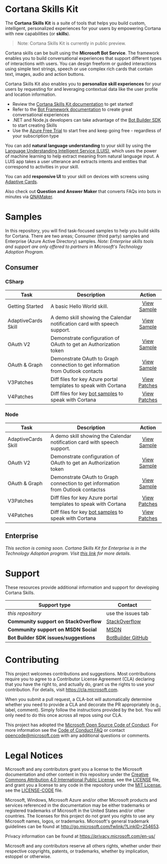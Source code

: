 # Cortana Skills Kit #

The **Cortana Skills Kit** is a suite of tools that helps you build custom, intelligent, personalized experiences for your users by empowering Cortana with new capabilities (or **skills**).

>Note: Cortana Skills Kit is currently in public preview.

Cortana skills can be built using the **Microsoft Bot Service**. The framework enables you to build conversational experiences that support different types of interactions with users. You can design freeform or guided interactions using simple text strings, speech or use complex rich cards that contain text, images, audio and action buttons.

Cortana Skills Kit also enables you to **personalize skill experiences** for your users by requesting for and leveraging contextual data like the user profile and location information.

*   Review the [Cortana Skills Kit documentation](https://docs.microsoft.com/en-us/cortana/getstarted) to get started!
*   Refer to the [Bot Framework documentation](https://docs.microsoft.com/en-us/bot-framework/) to create great conversational experiences
*   .NET and Node.js developers can take advantage of the [Bot Builder SDK](https://docs.microsoft.com/en-us/bot-framework/dotnet/bot-builder-dotnet-overview) to start creating Skills
*   Use the [Azure Free Trial](https://azure.microsoft.com/en-us/free/) to start free and keep going free - regardless of your subscription type

You can add **natural language understanding** to your skill by using the [Language Understanding Intelligent Service (LUIS)](https://www.luis.ai/), which uses the power of machine learning to help extract meaning from natural language input. A LUIS app takes a user utterance and extracts intents and entities that correspond to activities in your skill.

You can add **responsive UI** to your skill on devices with screens using [Adaptive Cards](https://adaptivecards.io/).

Also check out **Question and Answer Maker** that converts FAQs into bots in minutes via [QNAMaker](https://www.qnamaker.ai/).

# Samples #

In this repository, you will find task-focused samples to help you build skills for Cortana.
There are two areas; Consumer (third party) samples and Enterprise (Azure Active Directory) samples.
_Note: Enterprise skills tools and support are only offered to partners in Microsoft's Technology Adoption Program._

## Consumer ##

### CSharp ###
Task | Description | Action 
------------ | ------------- | :-----------:
Getting Started | A basic Hello World skill. | [View Sample](/Consumer/CSharp/HelloWorldSkill)
AdaptiveCards Skill | A demo skill showing the Calendar notification card with speech support. |  [View Sample](/Consumer/CSharp/AdaptiveCardSkill)
OAuth V2 | Demonstrate configuration of OAuth to get an Authorization token  | [View Sample](/Consumer/CSharp/OAuth2Example)
OAuth & Graph | Demonstrate OAuth to Graph connection to get information from Outlook contacts  | [View Sample](/Consumer/CSharp/OutlookGraph)
V3Patches | Diff files for key Azure portal templates to speak with Cortana | [View Patches](/Consumer/CSharp/V3Patches)
V4Patches | Diff files for key [bot samples](https://github.com/Microsoft/BotBuilder-Samples) to speak with Cortana | [View Patches](/Consumer/CSharp/V4Patches)


### Node ###
Task | Description | Action 
------------ | ------------- | :-----------:
AdaptiveCards Skill | A demo skill showing the Calendar notification card with speech support. |  [View Sample](/Consumer/Node/AdaptiveCardSkill)
OAuth V2 |  Demonstrate configuration of OAuth to get an Authorization token|  [View Sample](/Consumer/Node/OAuth2Example)
OAuth & Graph | Demonstrate OAuth to Graph connection to get information from Outlook contactss | [View Sample](/Consumer/Node/OutlookGraph)
V3Patches | Diff files for key Azure portal templates to speak with Cortana | [View Patches](/Consumer/Node/V3Patches)
V4Patches | Diff files for key [bot samples](https://github.com/Microsoft/BotBuilder-Samples) to speak with Cortana | [View Patches](/Consumer/Node/V4Patches)


## Enterprise ##
_This section is coming soon. Cortana Skills Kit for Enterprise is in the Technology Adoption program. Visit [this link](https://docs.microsoft.com/cortana/enterprise/overview) for more details._

# Support #

These resources provide additional information and support for developing Cortana Skills.

| Support type                    | Contact                                                
|----------------------------|---------------------------------
| _this repository_ | use the issues tab
|**Community support on StackOverflow** | [StackOverflow](https://stackoverflow.com/questions/tagged/cortana-skills-kit)
|**Community support on MSDN Social** | [MSDN](https://social.msdn.microsoft.com/Forums/en-US/home?category=cortana)
|**Bot Builder SDK issues/suggestions**| <a href="https://github.com/Microsoft/BotBuilder/" target="_blank">BotBuilder GitHub</a>

# Contributing #

This project welcomes contributions and suggestions.  Most contributions require you to agree to a
Contributor License Agreement (CLA) declaring that you have the right to, and actually do, grant us
the rights to use your contribution. For details, visit https://cla.microsoft.com.

When you submit a pull request, a CLA-bot will automatically determine whether you need to provide
a CLA and decorate the PR appropriately (e.g., label, comment). Simply follow the instructions
provided by the bot. You will only need to do this once across all repos using our CLA.

This project has adopted the [Microsoft Open Source Code of Conduct](https://opensource.microsoft.com/codeofconduct/).
For more information see the [Code of Conduct FAQ](https://opensource.microsoft.com/codeofconduct/faq/) or
contact [opencode@microsoft.com](mailto:opencode@microsoft.com) with any additional questions or comments.

# Legal Notices #

Microsoft and any contributors grant you a license to the Microsoft documentation and other content
in this repository under the [Creative Commons Attribution 4.0 International Public License](https://creativecommons.org/licenses/by/4.0/legalcode),
see the [LICENSE](LICENSE) file, and grant you a license to any code in the repository under the [MIT License](https://opensource.org/licenses/MIT), see the
[LICENSE-CODE](LICENSE-CODE) file.

Microsoft, Windows, Microsoft Azure and/or other Microsoft products and services referenced in the documentation
may be either trademarks or registered trademarks of Microsoft in the United States and/or other countries.
The licenses for this project do not grant you rights to use any Microsoft names, logos, or trademarks.
Microsoft's general trademark guidelines can be found at http://go.microsoft.com/fwlink/?LinkID=254653.

Privacy information can be found at https://privacy.microsoft.com/en-us/

Microsoft and any contributors reserve all others rights, whether under their respective copyrights, patents,
or trademarks, whether by implication, estoppel or otherwise.
